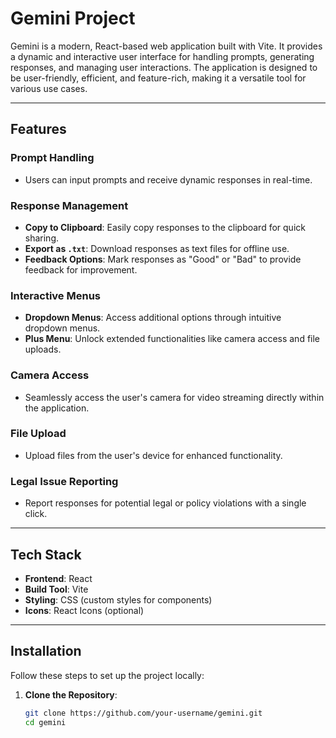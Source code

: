 # Gemini Project

Gemini is a modern, React-based web application built with Vite. It provides a dynamic and interactive user interface for handling prompts, generating responses, and managing user interactions. The application is designed to be user-friendly, efficient, and feature-rich, making it a versatile tool for various use cases.

---

## Features

### **Prompt Handling**
- Users can input prompts and receive dynamic responses in real-time.

### **Response Management**
- **Copy to Clipboard**: Easily copy responses to the clipboard for quick sharing.
- **Export as `.txt`**: Download responses as text files for offline use.
- **Feedback Options**: Mark responses as "Good" or "Bad" to provide feedback for improvement.

### **Interactive Menus**
- **Dropdown Menus**: Access additional options through intuitive dropdown menus.
- **Plus Menu**: Unlock extended functionalities like camera access and file uploads.

### **Camera Access**
- Seamlessly access the user's camera for video streaming directly within the application.

### **File Upload**
- Upload files from the user's device for enhanced functionality.

### **Legal Issue Reporting**
- Report responses for potential legal or policy violations with a single click.

---

## Tech Stack

- **Frontend**: React
- **Build Tool**: Vite
- **Styling**: CSS (custom styles for components)
- **Icons**: React Icons (optional)
---

## Installation

Follow these steps to set up the project locally:

1. **Clone the Repository**:
   ```bash
   git clone https://github.com/your-username/gemini.git
   cd gemini